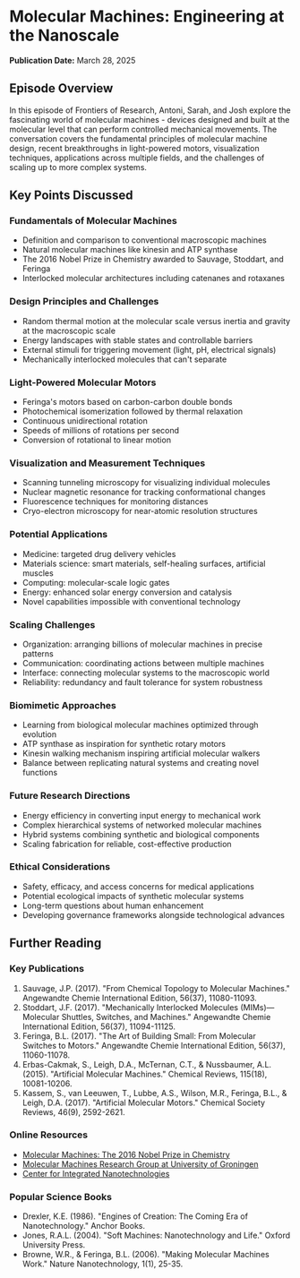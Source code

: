 # Molecular Machines: Engineering at the Nanoscale
**Publication Date:** March 28, 2025


## Episode Overview
In this episode of Frontiers of Research, Antoni, Sarah, and Josh explore the fascinating world of molecular machines - devices designed and built at the molecular level that can perform controlled mechanical movements. The conversation covers the fundamental principles of molecular machine design, recent breakthroughs in light-powered motors, visualization techniques, applications across multiple fields, and the challenges of scaling up to more complex systems.

## Key Points Discussed

### Fundamentals of Molecular Machines
- Definition and comparison to conventional macroscopic machines
- Natural molecular machines like kinesin and ATP synthase
- The 2016 Nobel Prize in Chemistry awarded to Sauvage, Stoddart, and Feringa
- Interlocked molecular architectures including catenanes and rotaxanes

### Design Principles and Challenges
- Random thermal motion at the molecular scale versus inertia and gravity at the macroscopic scale
- Energy landscapes with stable states and controllable barriers
- External stimuli for triggering movement (light, pH, electrical signals)
- Mechanically interlocked molecules that can't separate

### Light-Powered Molecular Motors
- Feringa's motors based on carbon-carbon double bonds
- Photochemical isomerization followed by thermal relaxation
- Continuous unidirectional rotation
- Speeds of millions of rotations per second
- Conversion of rotational to linear motion

### Visualization and Measurement Techniques
- Scanning tunneling microscopy for visualizing individual molecules
- Nuclear magnetic resonance for tracking conformational changes
- Fluorescence techniques for monitoring distances
- Cryo-electron microscopy for near-atomic resolution structures

### Potential Applications
- Medicine: targeted drug delivery vehicles
- Materials science: smart materials, self-healing surfaces, artificial muscles
- Computing: molecular-scale logic gates
- Energy: enhanced solar energy conversion and catalysis
- Novel capabilities impossible with conventional technology

### Scaling Challenges
- Organization: arranging billions of molecular machines in precise patterns
- Communication: coordinating actions between multiple machines
- Interface: connecting molecular systems to the macroscopic world
- Reliability: redundancy and fault tolerance for system robustness

### Biomimetic Approaches
- Learning from biological molecular machines optimized through evolution
- ATP synthase as inspiration for synthetic rotary motors
- Kinesin walking mechanism inspiring artificial molecular walkers
- Balance between replicating natural systems and creating novel functions

### Future Research Directions
- Energy efficiency in converting input energy to mechanical work
- Complex hierarchical systems of networked molecular machines
- Hybrid systems combining synthetic and biological components
- Scaling fabrication for reliable, cost-effective production

### Ethical Considerations
- Safety, efficacy, and access concerns for medical applications
- Potential ecological impacts of synthetic molecular systems
- Long-term questions about human enhancement
- Developing governance frameworks alongside technological advances

## Further Reading

### Key Publications
1. Sauvage, J.P. (2017). "From Chemical Topology to Molecular Machines." Angewandte Chemie International Edition, 56(37), 11080-11093.
2. Stoddart, J.F. (2017). "Mechanically Interlocked Molecules (MIMs)—Molecular Shuttles, Switches, and Machines." Angewandte Chemie International Edition, 56(37), 11094-11125.
3. Feringa, B.L. (2017). "The Art of Building Small: From Molecular Switches to Motors." Angewandte Chemie International Edition, 56(37), 11060-11078.
4. Erbas-Cakmak, S., Leigh, D.A., McTernan, C.T., & Nussbaumer, A.L. (2015). "Artificial Molecular Machines." Chemical Reviews, 115(18), 10081-10206.
5. Kassem, S., van Leeuwen, T., Lubbe, A.S., Wilson, M.R., Feringa, B.L., & Leigh, D.A. (2017). "Artificial Molecular Motors." Chemical Society Reviews, 46(9), 2592-2621.

### Online Resources
- [Molecular Machines: The 2016 Nobel Prize in Chemistry](https://www.nobelprize.org/prizes/chemistry/2016/summary/)
- [Molecular Machines Research Group at University of Groningen](https://www.rug.nl/research/molecular-machines/)
- [Center for Integrated Nanotechnologies](https://cint.lanl.gov/)

### Popular Science Books
- Drexler, K.E. (1986). "Engines of Creation: The Coming Era of Nanotechnology." Anchor Books.
- Jones, R.A.L. (2004). "Soft Machines: Nanotechnology and Life." Oxford University Press.
- Browne, W.R., & Feringa, B.L. (2006). "Making Molecular Machines Work." Nature Nanotechnology, 1(1), 25-35. 